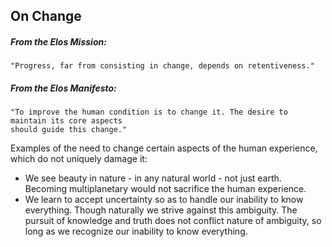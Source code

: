 On Change
---------

##### From the Elos Mission:
    "Progress, far from consisting in change, depends on retentiveness."

##### From the Elos Manifesto:
    "To improve the human condition is to change it. The desire to maintain its core aspects 
    should guide this change."

Examples of the need to change certain aspects of the human experience, which do not uniquely damage it:

 - We see beauty in nature - in any natural world - not just earth. Becoming multiplanetary would not sacrifice the human experience.
 - We learn to accept uncertainty so as to handle our inability to know everything. Though naturally we strive against this ambiguity. The pursuit of knowledge and truth does not conflict nature of ambiguity, so long as we recognize our inability to know everything.
